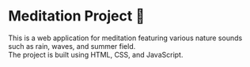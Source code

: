 # Meditation Project 🌿

This is a web application for meditation featuring various nature sounds such as rain, waves, and summer field.  
The project is built using HTML, CSS, and JavaScript.  